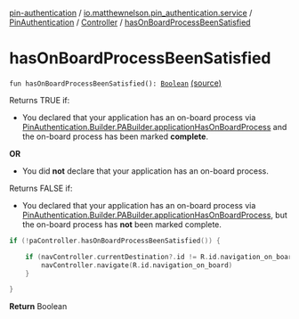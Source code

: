 [pin-authentication](../../../index.md) / [io.matthewnelson.pin_authentication.service](../../index.md) / [PinAuthentication](../index.md) / [Controller](index.md) / [hasOnBoardProcessBeenSatisfied](./has-on-board-process-been-satisfied.md)

# hasOnBoardProcessBeenSatisfied

`fun hasOnBoardProcessBeenSatisfied(): `[`Boolean`](https://kotlinlang.org/api/latest/jvm/stdlib/kotlin/-boolean/index.html) [(source)](https://github.com/05nelsonm/pin-authentication/blob/master/pin-authentication/src/main/java/io/matthewnelson/pin_authentication/service/PinAuthentication.kt#L563)

Returns TRUE if:

* You declared that your application has an on-board process via
[PinAuthentication.Builder.PABuilder.applicationHasOnBoardProcess](../-builder/-p-a-builder/application-has-on-board-process.md)
and the on-board process has been marked **complete**.

**OR**

* You did **not** declare that your application has an on-board process.

Returns FALSE if:

* You declared that your application has an on-board process via
[PinAuthentication.Builder.PABuilder.applicationHasOnBoardProcess](../-builder/-p-a-builder/application-has-on-board-process.md),
but the on-board process has **not** been marked complete.

``` kotlin
if (!paController.hasOnBoardProcessBeenSatisfied()) {

    if (navController.currentDestination?.id != R.id.navigation_on_board) {
        navController.navigate(R.id.navigation_on_board)
    }

}
```

**Return**
Boolean

